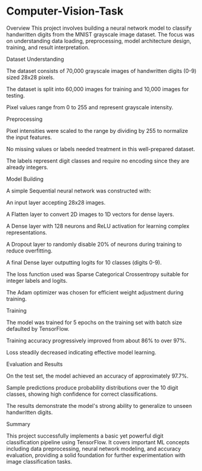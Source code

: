 # Computer-Vision-Task

Overview
This project involves building a neural network model to classify handwritten digits from the MNIST grayscale image dataset. The focus was on understanding data loading, preprocessing, model architecture design, training, and result interpretation.

Dataset Understanding

The dataset consists of 70,000 grayscale images of handwritten digits (0-9) sized 28x28 pixels.

The dataset is split into 60,000 images for training and 10,000 images for testing.

Pixel values range from 0 to 255 and represent grayscale intensity.


Preprocessing

Pixel intensities were scaled to the range by dividing by 255 to normalize the input features.

No missing values or labels needed treatment in this well-prepared dataset.

The labels represent digit classes and require no encoding since they are already integers.


Model Building

A simple Sequential neural network was constructed with:

An input layer accepting 28x28 images.

A Flatten layer to convert 2D images to 1D vectors for dense layers.

A Dense layer with 128 neurons and ReLU activation for learning complex representations.

A Dropout layer to randomly disable 20% of neurons during training to reduce overfitting.

A final Dense layer outputting logits for 10 classes (digits 0-9).

The loss function used was Sparse Categorical Crossentropy suitable for integer labels and logits.

The Adam optimizer was chosen for efficient weight adjustment during training.


Training

The model was trained for 5 epochs on the training set with batch size defaulted by TensorFlow.

Training accuracy progressively improved from about 86% to over 97%.

Loss steadily decreased indicating effective model learning.


Evaluation and Results

On the test set, the model achieved an accuracy of approximately 97.7%.

Sample predictions produce probability distributions over the 10 digit classes, showing high confidence for correct classifications.

The results demonstrate the model's strong ability to generalize to unseen handwritten digits.


Summary

This project successfully implements a basic yet powerful digit classification pipeline using TensorFlow. It covers important ML concepts including data preprocessing, neural network modeling, and accuracy evaluation, providing a solid foundation for further experimentation with image classification tasks.
